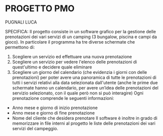 # PROGETTO PMO
 
PUGNALI LUCA

SPECIFICA: Il progetto consiste in un software grafico per la gestione delle prenotazioni dei vari servizi di un camping (3
bungalow, piscina e campi da gioco). In particolare il programma ha tre diverse schermate che permettono
di:
1) Scegliere un servizio ed effettuare una nuova prenotazione
2) Scegliere un servizio per vedere l'elenco delle prenotazioni di quest'ultimo e decidere quale eliminare
3) Scegliere un giorno del calendario (che evidenzia i giorni con delle prenotazioni) per poter avere una
panoramica di tutte le prenotazioni di tutti i servizi relativi alla data selezionata dall'utente
(anche le prime due schermate hanno un calendario, per avere un’idea delle prenotazioni del servizio
selezionato, con il quale però non si può interagire)
Ogni prenotazione comprende le seguenti informazioni:
 - Anno mese e giorno di inizio prenotazione
 - Anno mese e giorno di fine prenotazione
 - Nome del cliente che desidera prenotare
Il software è inoltre in grado di memorizzare in file interni al progetto le liste delle prenotazioni dei vari
servizi del campeggio. 
